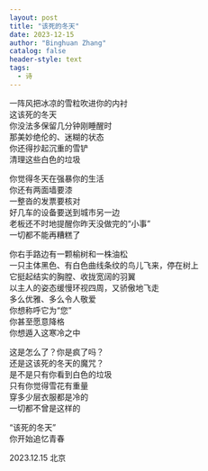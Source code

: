 ```yaml
---
layout: post
title: "该死的冬天"
date: 2023-12-15
author: "Binghuan Zhang"
catalog: false
header-style: text
tags:
  - 诗
---
```


一阵风把冰凉的雪粒吹进你的内衬  
这该死的冬天  
你没法多保留几分钟刚睡醒时  
那美妙绝伦的、迷糊的状态  
你还得抄起沉重的雪铲  
清理这些白色的垃圾  

你觉得冬天在强暴你的生活  
你还有两面墙要漆  
一整沓的发票要核对  
好几车的设备要送到城市另一边  
老板还不时地提醒你昨天没做完的“小事”  
一切都不能再糟糕了  

你右手路边有一颗榆树和一株油松  
一只主体黑色、有白色曲线条纹的鸟儿飞来，停在树上  
它挺起结实的胸膛、收拢宽阔的羽翼  
以主人的姿态缓慢环视四周，又骄傲地飞走  
多么优雅、多么令人敬爱  
你想称呼它为“您”  
你甚至愿意降格  
你想遁入这寒冷之中  

这是怎么了？你是疯了吗？  
还是这该死的冬天的魔咒？  
是不是只有你看到白色的垃圾  
只有你觉得雪花有重量  
穿多少层衣服都是冷的  
一切都不曾是这样的  

“该死的冬天”  
你开始追忆青春  

2023.12.15 北京
